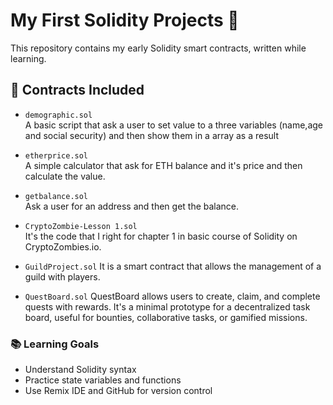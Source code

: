 # My First Solidity Projects 🧠

This repository contains my early Solidity smart contracts, written while learning.

## 📜 Contracts Included

- `demographic.sol`  
  A basic script that ask a user to set value to a three variables (name,age and social security) and then show them in a array as a result

- `etherprice.sol`  
  A simple calculator that ask for ETH balance and it's price and then calculate the value.

- `getbalance.sol`  
  Ask a user for an address and then get the balance.

- `CryptoZombie-Lesson 1.sol`  
  It's the code that I right for chapter 1 in basic course of Solidity on CryptoZombies.io.
 

- `GuildProject.sol`
  It is a smart contract that allows the management of a guild with players.

  
- `QuestBoard.sol`
  QuestBoard allows users to create, claim, and complete quests with rewards. It's a minimal prototype for a decentralized task board, useful for bounties, collaborative tasks, or gamified missions.

  




### 📚 Learning Goals

- Understand Solidity syntax
- Practice state variables and functions
- Use Remix IDE and GitHub for version control
